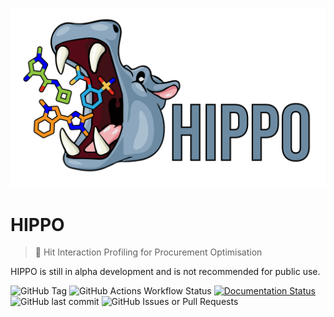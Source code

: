 ![hippo_logo](https://github.com/mwinokan/HIPPO/blob/main/logos/hippo_logo-05.png?raw=true)

HIPPO
=====

> 🦛 Hit Interaction Profiling for Procurement Optimisation

HIPPO is still in alpha development and is not recommended for public use.

![GitHub Tag](https://img.shields.io/github/v/tag/mwinokan/hippo?include_prereleases&label=PyPI&link=https%3A%2F%2Fpypi.org%2Fproject%2Fhippo-db%2F)
![GitHub Actions Workflow Status](https://img.shields.io/github/actions/workflow/status/mwinokan/HIPPO/python-publish.yml?label=publish
)
[![Documentation Status](https://readthedocs.org/projects/hippo-db/badge/?version=latest)](https://hippo.winokan.com/en/latest/?badge=latest)
![GitHub last commit](https://img.shields.io/github/last-commit/mwinokan/hippo)
![GitHub Issues or Pull Requests](https://img.shields.io/github/issues/mwinokan/hippo)

